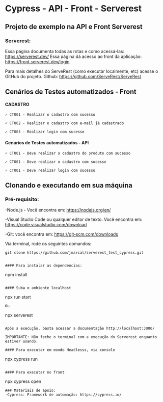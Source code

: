 # Cypress - API - Front - Serverest
## Projeto de exemplo na API e Front Serverest

### Serverest:

Essa página documenta todas as rotas e como acessá-las: https://serverest.dev/
Essa página dá acesso ao front da aplicação: https://front.serverest.dev/login

Para mais detalhes do ServeRest (como executar localmente, etc) acesse o GitHub do projeto.
Github: https://github.com/ServeRest/ServeRest

## Cenários de Testes automatizados - Front

#### CADASTRO
    ✓ CT001 - Realizar o cadastro com sucesso

    ✓ CT002 - Realizar o cadastro com e-mail já cadastrado

    ✓ CT003 - Realizar login com sucesso

####  Cenários de Testes automatizados - API
    ✓ CT001 - Deve realizar o cadastro do produto com sucesso

    ✓ CT001 - Deve realizar o cadastro com sucesso

    ✓ CT001 - Deve realizar login com sucesso


## Clonando e executando em sua máquina

### Pré-requisito:

-Node.js - Você encontra em: https://nodejs.org/en/

-Visual Studio Code ou qualquer editor de texto. Você encontra em: https://code.visualstudio.com/download

-Git: você encontra em: https://git-scm.com/downloads


Via terminal, rode os seguintes comandos:
```  
git clone https://github.com/jmarcal/serverest_test_cypress.git
```
```

#### Para instalar as dependencias:
```
npm install 
```

#### Suba o ambiente localhost
```
npx run start
```
Ou

```
npx serverest
```

Após a execução, basta acessar a documentação http://localhost:3000/ 

IMPORTANTE: Não feche o terminal com a execução do Serverest enquanto estiver usando.

#### Para executar em moodo Headlesss, via console
```
npx cypress run
```

#### Para executar no front
```
npx cypress open 
```
### Materiais de apoio:
-Cypress: Framework de automação: https://cypress.io/




